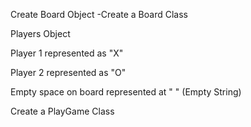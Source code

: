 Create Board Object
-Create a Board Class



Players Object

Player 1 represented as "X"

Player 2 represented as "O"

Empty space on board represented at " " (Empty String)





Create a PlayGame Class